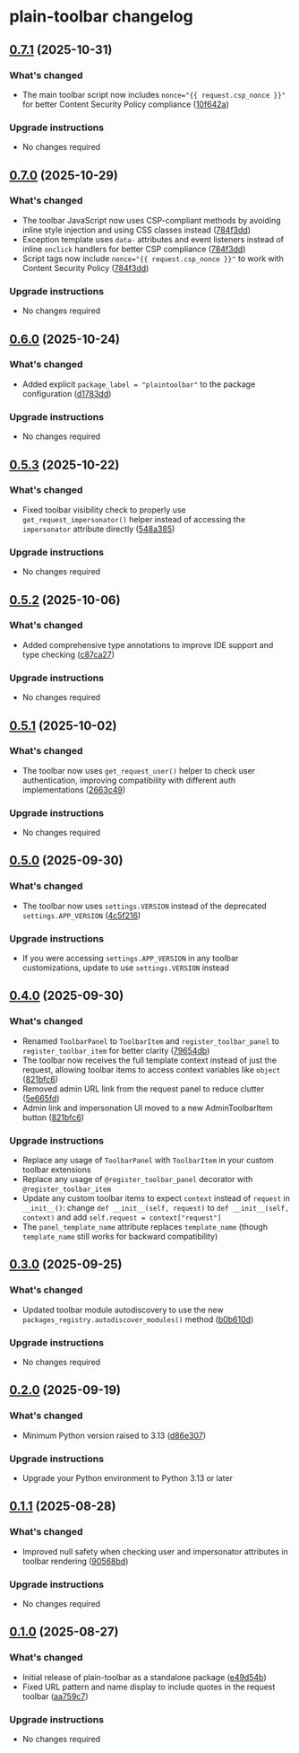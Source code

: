 # plain-toolbar changelog

## [0.7.1](https://github.com/dropseed/plain/releases/plain-toolbar@0.7.1) (2025-10-31)

### What's changed

- The main toolbar script now includes `nonce="{{ request.csp_nonce }}"` for better Content Security Policy compliance ([10f642a](https://github.com/dropseed/plain/commit/10f642a097aa487400f2dffd341f595d93218af9))

### Upgrade instructions

- No changes required

## [0.7.0](https://github.com/dropseed/plain/releases/plain-toolbar@0.7.0) (2025-10-29)

### What's changed

- The toolbar JavaScript now uses CSP-compliant methods by avoiding inline style injection and using CSS classes instead ([784f3dd](https://github.com/dropseed/plain/commit/784f3dd9724c11256cc3aa0a0e15c5c3eae6133c))
- Exception template uses `data-` attributes and event listeners instead of inline `onclick` handlers for better CSP compliance ([784f3dd](https://github.com/dropseed/plain/commit/784f3dd9724c11256cc3aa0a0e15c5c3eae6133c))
- Script tags now include `nonce="{{ request.csp_nonce }}"` to work with Content Security Policy ([784f3dd](https://github.com/dropseed/plain/commit/784f3dd9724c11256cc3aa0a0e15c5c3eae6133c))

### Upgrade instructions

- No changes required

## [0.6.0](https://github.com/dropseed/plain/releases/plain-toolbar@0.6.0) (2025-10-24)

### What's changed

- Added explicit `package_label = "plaintoolbar"` to the package configuration ([d1783dd](https://github.com/dropseed/plain/commit/d1783dd564))

### Upgrade instructions

- No changes required

## [0.5.3](https://github.com/dropseed/plain/releases/plain-toolbar@0.5.3) (2025-10-22)

### What's changed

- Fixed toolbar visibility check to properly use `get_request_impersonator()` helper instead of accessing the `impersonator` attribute directly ([548a385](https://github.com/dropseed/plain/commit/548a385))

### Upgrade instructions

- No changes required

## [0.5.2](https://github.com/dropseed/plain/releases/plain-toolbar@0.5.2) (2025-10-06)

### What's changed

- Added comprehensive type annotations to improve IDE support and type checking ([c87ca27](https://github.com/dropseed/plain/commit/c87ca27ed2))

### Upgrade instructions

- No changes required

## [0.5.1](https://github.com/dropseed/plain/releases/plain-toolbar@0.5.1) (2025-10-02)

### What's changed

- The toolbar now uses `get_request_user()` helper to check user authentication, improving compatibility with different auth implementations ([2663c49](https://github.com/dropseed/plain/commit/2663c49404))

### Upgrade instructions

- No changes required

## [0.5.0](https://github.com/dropseed/plain/releases/plain-toolbar@0.5.0) (2025-09-30)

### What's changed

- The toolbar now uses `settings.VERSION` instead of the deprecated `settings.APP_VERSION` ([4c5f216](https://github.com/dropseed/plain/commit/4c5f2166c1))

### Upgrade instructions

- If you were accessing `settings.APP_VERSION` in any toolbar customizations, update to use `settings.VERSION` instead

## [0.4.0](https://github.com/dropseed/plain/releases/plain-toolbar@0.4.0) (2025-09-30)

### What's changed

- Renamed `ToolbarPanel` to `ToolbarItem` and `register_toolbar_panel` to `register_toolbar_item` for better clarity ([79654db](https://github.com/dropseed/plain/commit/79654dbefe))
- The toolbar now receives the full template context instead of just the request, allowing toolbar items to access context variables like `object` ([821bfc6](https://github.com/dropseed/plain/commit/821bfc6fab))
- Removed admin URL link from the request panel to reduce clutter ([5e665fd](https://github.com/dropseed/plain/commit/5e665fd4ca))
- Admin link and impersonation UI moved to a new AdminToolbarItem button ([821bfc6](https://github.com/dropseed/plain/commit/821bfc6fab))

### Upgrade instructions

- Replace any usage of `ToolbarPanel` with `ToolbarItem` in your custom toolbar extensions
- Replace any usage of `@register_toolbar_panel` decorator with `@register_toolbar_item`
- Update any custom toolbar items to expect `context` instead of `request` in `__init__()`: change `def __init__(self, request)` to `def __init__(self, context)` and add `self.request = context["request"]`
- The `panel_template_name` attribute replaces `template_name` (though `template_name` still works for backward compatibility)

## [0.3.0](https://github.com/dropseed/plain/releases/plain-toolbar@0.3.0) (2025-09-25)

### What's changed

- Updated toolbar module autodiscovery to use the new `packages_registry.autodiscover_modules()` method ([b0b610d](https://github.com/dropseed/plain/commit/b0b610d461))

### Upgrade instructions

- No changes required

## [0.2.0](https://github.com/dropseed/plain/releases/plain-toolbar@0.2.0) (2025-09-19)

### What's changed

- Minimum Python version raised to 3.13 ([d86e307](https://github.com/dropseed/plain/commit/d86e307efb))

### Upgrade instructions

- Upgrade your Python environment to Python 3.13 or later

## [0.1.1](https://github.com/dropseed/plain/releases/plain-toolbar@0.1.1) (2025-08-28)

### What's changed

- Improved null safety when checking user and impersonator attributes in toolbar rendering ([90568bd](https://github.com/dropseed/plain/commit/90568bdfa4))

### Upgrade instructions

- No changes required

## [0.1.0](https://github.com/dropseed/plain/releases/plain-toolbar@0.1.0) (2025-08-27)

### What's changed

- Initial release of plain-toolbar as a standalone package ([e49d54b](https://github.com/dropseed/plain/commit/e49d54bfea162424c73e54bf7ed87e93442af899))
- Fixed URL pattern and name display to include quotes in the request toolbar ([aa759c7](https://github.com/dropseed/plain/commit/aa759c72cae987ed8b6dd07c2e70f5fb97b6fd09))

### Upgrade instructions

- No changes required
